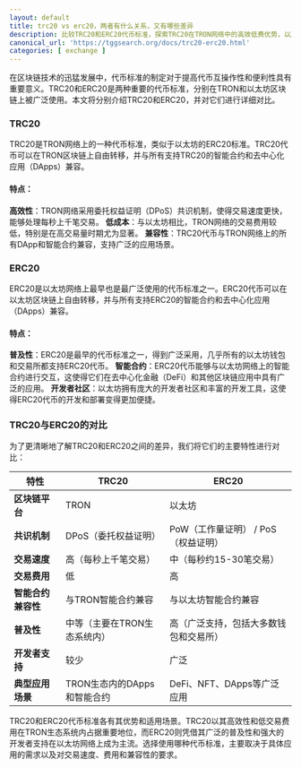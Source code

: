 ```yaml
---
layout: default
title: trc20 vs erc20，两者有什么关系，又有哪些差异
description: 比较TRC20和ERC20代币标准，探索TRC20在TRON网络中的高效低费优势，以及ERC20在以太坊网络中的广泛应用。本文详细分析两者的特性与差异，帮助您了解哪种代币标准更适合您的区块链需求。
canonical_url: 'https://tggsearch.org/docs/trc20-erc20.html'
categories: [ exchange ]
---
```

在区块链技术的迅猛发展中，代币标准的制定对于提高代币互操作性和便利性具有重要意义。TRC20和ERC20是两种重要的代币标准，分别在TRON和以太坊区块链上被广泛使用。本文将分别介绍TRC20和ERC20，并对它们进行详细对比。

### TRC20
TRC20是TRON网络上的一种代币标准，类似于以太坊的ERC20标准。TRC20代币可以在TRON区块链上自由转移，并与所有支持TRC20的智能合约和去中心化应用（DApps）兼容。

#### 特点：
**高效性**：TRON网络采用委托权益证明（DPoS）共识机制，使得交易速度更快，能够处理每秒上千笔交易。
**低成本**：与以太坊相比，TRON网络的交易费用较低，特别是在高交易量时期尤为显著。
**兼容性**：TRC20代币与TRON网络上的所有DApp和智能合约兼容，支持广泛的应用场景。

### ERC20
ERC20是以太坊网络上最早也是最广泛使用的代币标准之一。ERC20代币可以在以太坊区块链上自由转移，并与所有支持ERC20的智能合约和去中心化应用（DApps）兼容。

#### 特点：
**普及性**：ERC20是最早的代币标准之一，得到广泛采用，几乎所有的以太坊钱包和交易所都支持ERC20代币。
**智能合约**：ERC20代币能够与以太坊网络上的智能合约进行交互，这使得它们在去中心化金融（DeFi）和其他区块链应用中具有广泛的应用。
**开发者社区**：以太坊拥有庞大的开发者社区和丰富的开发工具，这使得ERC20代币的开发和部署变得更加便捷。

### TRC20与ERC20的对比
为了更清晰地了解TRC20和ERC20之间的差异，我们将它们的主要特性进行对比：

| **特性**               | **TRC20**                                      | **ERC20**                                      |
|------------------------|------------------------------------------------|------------------------------------------------|
| **区块链平台**         | TRON                                           | 以太坊                                         |
| **共识机制**           | DPoS（委托权益证明）                           | PoW（工作量证明） / PoS（权益证明）            |
| **交易速度**           | 高（每秒上千笔交易）                           | 中（每秒约15-30笔交易）                        |
| **交易费用**           | 低                                             | 高                                             |
| **智能合约兼容性**     | 与TRON智能合约兼容                             | 与以太坊智能合约兼容                           |
| **普及性**             | 中等（主要在TRON生态系统内）                   | 高（广泛支持，包括大多数钱包和交易所）         |
| **开发者支持**         | 较少                                           | 广泛                                           |
| **典型应用场景**       | TRON生态内的DApps和智能合约                     | DeFi、NFT、DApps等广泛应用                      |


TRC20和ERC20代币标准各有其优势和适用场景。TRC20以其高效性和低交易费用在TRON生态系统内占据重要地位，而ERC20则凭借其广泛的普及性和强大的开发者支持在以太坊网络上成为主流。选择使用哪种代币标准，主要取决于具体应用的需求以及对交易速度、费用和兼容性的要求。